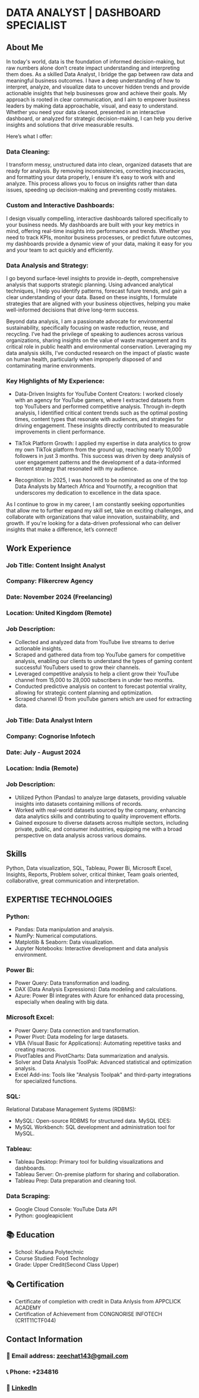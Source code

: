 # DATA ANALYST | DASHBOARD SPECIALIST

## About Me
In today's world, data is the foundation of informed decision-making, but raw numbers alone don’t create impact understanding and interpreting them does.
As a skilled Data Analyst, I bridge the gap between raw data and meaningful business outcomes. I have a deep understanding of how to interpret, analyze, and visualize data to uncover hidden trends and provide actionable insights that help businesses grow and achieve their goals.
My approach is rooted in clear communication, and I aim to empower business leaders by making data approachable, visual, and easy to understand. Whether you need your data cleaned, presented in an interactive dashboard, or analyzed for strategic decision-making, I can help you derive insights and solutions that drive measurable results.

Here’s what I offer:

### Data Cleaning:
I transform messy, unstructured data into clean, organized datasets that are ready for analysis. By removing inconsistencies, correcting inaccuracies, and formatting your data properly, I ensure it’s easy to work with and analyze. This process allows you to focus on insights rather than data issues, speeding up decision-making and preventing costly mistakes.

### Custom and Interactive Dashboards:
I design visually compelling, interactive dashboards tailored specifically to your business needs. My dashboards are built with your key metrics in mind, offering real-time insights into performance and trends. Whether you need to track KPIs, monitor business processes, or predict future outcomes, my dashboards provide a dynamic view of your data, making it easy for you and your team to act quickly and efficiently.

### Data Analysis and Strategy:
I go beyond surface-level insights to provide in-depth, comprehensive analysis that supports strategic planning. Using advanced analytical techniques, I help you identify patterns, forecast future trends, and gain a clear understanding of your data. Based on these insights, I formulate strategies that are aligned with your business objectives, helping you make well-informed decisions that drive long-term success.


Beyond data analysis, I am a passionate advocate for environmental sustainability, specifically focusing on waste reduction, reuse, and recycling. I’ve had the privilege of speaking to audiences across various organizations, sharing insights on the value of waste management and its critical role in public health and environmental conservation. Leveraging my data analysis skills, I’ve conducted research on the impact of plastic waste on human health, particularly when improperly disposed of and contaminating marine environments.

### Key Highlights of My Experience:
* Data-Driven Insights for YouTube Content Creators: I worked closely with an agency for YouTube gamers, where I extracted datasets from top YouTubers and performed competitive analysis. Through in-depth analysis, I identified critical content trends such as the optimal posting times, content types that resonate with audiences, and strategies for driving engagement. These insights directly contributed to measurable improvements in client performance.

* TikTok Platform Growth: I applied my expertise in data analytics to grow my own TikTok platform from the ground up, reaching nearly 10,000 followers in just 3 months. This success was driven by deep analysis of user engagement patterns and the development of a data-informed content strategy that resonated with my audience.

* Recognition: In 2025, I was honored to be nominated as one of the top Data Analysts by Martech Africa and Yournotify, a recognition that underscores my dedication to excellence in the data space.

As I continue to grow in my career, I am constantly seeking opportunities that allow me to further expand my skill set, take on exciting challenges, and collaborate with organizations that value innovation, sustainability, and growth. If you're looking for a data-driven professional who can deliver insights that make a difference, let’s connect!



## Work Experience
### Job Title: Content Insight Analyst

### Company: Flikercrew Agency

### Date: November 2024 (Freelancing)

### Location: United Kingdom (Remote)

### Job Description:
- Collected and analyzed data from YouTube live streams to derive actionable insights.
- Scraped and gathered data from top YouTube gamers for competitive analysis, enabling our clients to understand the types of gaming content successful YouTubers used to grow their channels.
- Leveraged competitive analysis to help a client grow their YouTube channel from 15,000 to 28,000 subscribers in under two months.
- Conducted predictive analysis on content to forecast potential virality, allowing for strategic content planning and optimization.
- Scraped channel ID from youTube gamers which are used for extracting data.

### Job Title: Data Analyst Intern

### Company: Cognorise Infotech

### Date: July - August 2024

### Location: India (Remote)

### Job Description:
- Utilized Python (Pandas) to analyze large datasets, providing valuable insights into datasets containing millions of records.
- Worked with real-world datasets sourced by the company, enhancing data analytics skills and contributing to quality improvement efforts.
- Gained exposure to diverse datasets across multiple sectors, including private, public, and consumer industries, equipping me with a broad perspective on data analysis across various domains.

## Skills 
Python, Data visualization, SQL, Tableau, Power Bi, Microsoft Excel, Insights, Reports, Problem solver, critical thinker, Team goals oriented, collaborative, great communication and interpretation.

## EXPERTISE TECHNOLOGIES
### Python:
- Pandas: Data manipulation and analysis.
- NumPy: Numerical computations.
- Matplotlib & Seaborn: Data visualization.
- Jupyter Notebooks: Interactive development and data analysis environment.

### Power Bi:
- Power Query: Data transformation and loading.
- DAX (Data Analysis Expressions): Data modeling and calculations.
- Azure: Power BI integrates with Azure for enhanced data processing, especially when dealing with big data.
  
### Microsoft Excel:
- Power Query: Data connection and transformation.
- Power Pivot: Data modeling for large datasets.
- VBA (Visual Basic for Applications): Automating repetitive tasks and creating macros.
- PivotTables and PivotCharts: Data summarization and analysis.
- Solver and Data Analysis ToolPak: Advanced statistical and optimization analysis.
- Excel Add-ins: Tools like "Analysis Toolpak" and third-party integrations for specialized functions.

### SQL:
 Relational Database Management Systems (RDBMS):
- MySQL: Open-source RDBMS for structured data.
  MySQL IDES:
- MySQL Workbench: SQL development and administration tool for MySQL.

### Tableau:
- Tableau Desktop: Primary tool for building visualizations and dashboards.
- Tableau Server: On-premise platform for sharing and collaboration.
- Tableau Prep: Data preparation and cleaning tool.

### Data Scraping:
- Google Cloud Console: YouTube Data API
- Python: googleapiclient


## 📚 Education
- School: Kaduna Polytechnic
- Course Studied: Food Technology
- Grade: Upper Credit(Second Class Upper)

   
## 🗞️ Certification
- Certificate of completion with credit in Data Anlysis from APPCLICK ACADEMY
- Certification of Achievement from CONGNORISE INFOTECH (CR1T11CTF044)

## Contact Information
### 📧 Email address: zeechat143@gmail.com
### 📞 Phone: +234816
### 🔗 [LinkedIn](https://www.linkedin.com/in/deborah-turank-51119b279/)










